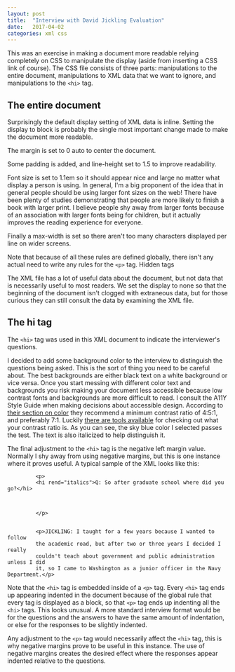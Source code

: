 ```yaml
---
layout: post
title:  "Interview with David Jickling Evaluation"
date:   2017-04-02
categories: xml css
---
```


This was an exercise in making a document more readable relying completely on CSS to manipulate the display (aside from inserting a CSS link of course). The CSS file consists of three parts: manipulations to the entire document, manipulations to XML data that we want to ignore, and manipulations to the `<hi>` tag.

The entire document
-------------------

Surprisingly the default display setting of XML data is inline. Setting the display to block is probably the single most important change made to make the document more readable.

The margin is set to 0 auto to center the document.

Some padding is added, and line-height set to 1.5 to improve readability.

Font size is set to 1.1em so it should appear nice and large no matter what display a person is using. In general, I'm a big proponent of the idea that in general people should be using larger font sizes on the web! There have been plenty of studies demonstrating that people are more likely to finish a book with larger print. I believe people shy away from larger fonts because of an association with larger fonts being for children, but it actually improves the reading experience for everyone.

Finally a max-width is set so there aren't too many characters displayed per line on wider screens.

Note that because of all these rules are defined globally, there isn't any actual need to write any rules for the `<p>` tag.
Hidden tags

The XML file has a lot of useful data about the document, but not data that is necessarily useful to most readers. We set the display to none so that the beginning of the document isn't clogged with extraneous data, but for those curious they can still consult the data by examining the XML file.

The hi tag
----------

The `<hi>` tag was used in this XML document to indicate the interviewer's questions.

I decided to add some background color to the interview to distinguish the questions being asked. This is the sort of thing you need to be careful about. The best backgrounds are either black text on a white background or vice versa. Once you start messing with different color text and backgrounds you risk making your document less accessible because low contrast fonts and backgrounds are more difficult to read. I consult the A11Y Style Guide when making decisions about accessible design. According to [their section on color](http://a11y-style-guide.com/style-guide/section-general.html#kssref-general-colors) they recommend a minimum contrast ratio of 4:5:1, and preferably 7:1. Luckily [there are tools available](https://leaverou.github.io/contrast-ratio/) for checking out what your contrast ratio is. As you can see, the sky blue color I selected passes the test. The text is also italicized to help distinguish it.

The final adjustment to the `<hi>` tag is the negative left margin value. Normally I shy away from using negative margins, but this is one instance where it proves useful. A typical sample of the XML looks like this:


             <p>
             <hi rend="italics">Q: So after graduate school where did you go?</hi>



             </p>


             <p>JICKLING: I taught for a few years because I wanted to follow
             the academic road, but after two or three years I decided I really
             couldn't teach about government and public administration unless I did
             it, so I came to Washington as a junior officer in the Navy Department.</p>


Note that the `<hi>` tag is embedded inside of a `<p>` tag. Every `<hi>` tag ends up appearing indented in the document because of the global rule that every tag is displayed as a block, so that `<p>` tag ends up indenting all the `<hi>` tags. This looks unusual. A more standard interview format would be for the questions and the answers to have the same amount of indentation, or else for the responses to be slightly indented.

Any adjustment to the `<p>` tag would necessarily affect the `<hi>` tag, this is why negative margins prove to be useful in this instance. The use of negative margins creates the desired effect where the responses appear indented relative to the questions.
